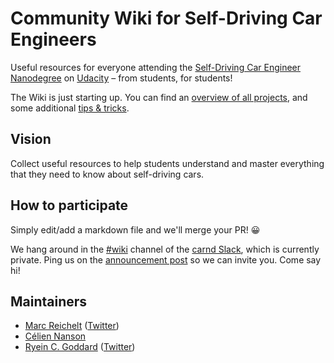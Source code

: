 # Community Wiki for Self-Driving Car Engineers

Useful resources for everyone attending the [Self-Driving Car Engineer Nanodegree](https://www.udacity.com/course/self-driving-car-engineer-nanodegree--nd013) on [Udacity](https://www.udacity.com/) – from students, for students!

The Wiki is just starting up. You can find an [overview of all projects](PROJECTS.md), and some additional [tips & tricks](TIPS_AND_TRICKS.md).

## Vision

Collect useful resources to help students understand and master everything that they need to know about self-driving cars.

## How to participate

Simply edit/add a markdown file and we'll merge your PR! 😀

We hang around in the [#wiki](https://carnd.slack.com/messages/G86DM04PM) channel of the [carnd Slack](https://carnd.slack.com/), which is currently private. Ping us on the [announcement post](https://carnd.slack.com/archives/C2UPJPN69/p1511884524000466) so we can invite you. Come say hi!

## Maintainers

- [Marc Reichelt](https://github.com/mreichelt) ([Twitter](https://twitter.com/mreichelt))
- [Célien Nanson](https://github.com/Mornor)
- [Ryein C. Goddard](https://github.com/Goddard) ([Twitter](https://twitter.com/ryeingoddard))
